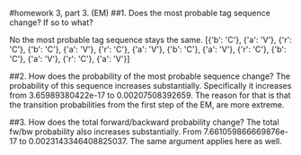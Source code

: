#homework 3, part 3. (EM)
##1. Does the most probable tag sequence change? If so to what?

No the most probable tag sequence stays the same.
[{'b': 'C'}, {'a': 'V'}, {'r': 'C'}, {'b': 'C'}, {'a': 'V'}, {'r': 'C'}, {'a': 'V'}, {'b': 'C'}, {'a': 'V'}, {'r': 'C'}, {'b': 'C'}, {'a': 'V'}, {'r': 'C'}, {'a': 'V'}]

##2. How does the probability of the most probable sequence change?
The probability of this sequence increases substantially. Specifically it increases from 3.65989380422e-17 to 0.00207508392659.
The reason for that is that the transition probabilities from the first step of the EM, are more extreme.

##3. How does the total forward/backward probability change?
The total fw/bw probability also increases substantially. From 7.661059866669876e-17 to 0.0023143346408825037. The same argument applies here as well.
